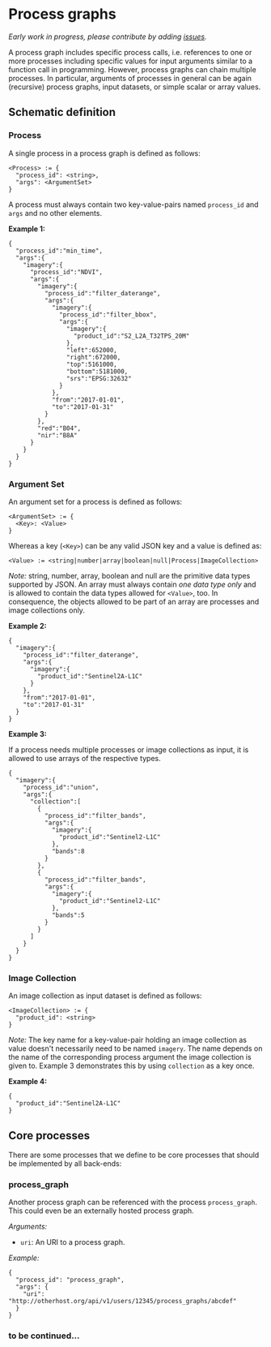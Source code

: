 # Process graphs

_Early work in progress, please contribute by adding [issues](https://github.com/Open-EO/openeo-api-poc/issues)._

A process graph includes specific process calls, i.e. references to one or more processes including specific values for input arguments similar to a function call in programming. However, process graphs can chain multiple processes. In particular, arguments of processes in general can be again (recursive) process graphs, input datasets, or simple scalar or array values.

## Schematic definition

### Process

A single process in a process graph is defined as follows:

```
<Process> := {
  "process_id": <string>,
  "args": <ArgumentSet>
}
```
A process must always contain two key-value-pairs named `process_id` and `args` and no other elements.

**Example 1:**

```
{
  "process_id":"min_time",
  "args":{
    "imagery":{
      "process_id":"NDVI",
      "args":{
        "imagery":{
          "process_id":"filter_daterange",
          "args":{
            "imagery":{
              "process_id":"filter_bbox",
              "args":{
                "imagery":{
                  "product_id":"S2_L2A_T32TPS_20M"
                },
                "left":652000,
                "right":672000,
                "top":5161000,
                "bottom":5181000,
                "srs":"EPSG:32632"
              }
            },
            "from":"2017-01-01",
            "to":"2017-01-31"
          }
        },
        "red":"B04",
        "nir":"B8A"
      }
    }
  }
}
```

### Argument Set

An argument set for a process is defined as follows:

```
<ArgumentSet> := {
  <Key>: <Value>
}
```

Whereas a key (`<Key>`) can be any valid JSON key and a value is defined as:
```
<Value> := <string|number|array|boolean|null|Process|ImageCollection>
```

*Note:* string, number, array, boolean and null are the primitive data types supported by JSON. An array must always contain *one data type only* and is allowed to contain the data types allowed for `<Value>`, too. In consequence, the objects allowed to be part of an array are processes and image collections only.

**Example 2:**
```
{
  "imagery":{
    "process_id":"filter_daterange",
    "args":{
      "imagery":{
        "product_id":"Sentinel2A-L1C"
      }
    },
    "from":"2017-01-01",
    "to":"2017-01-31"
  }
}
```
**Example 3:**

If a process needs multiple processes or image collections as input, it is allowed to use arrays of the respective types.

```
{
  "imagery":{
    "process_id":"union",
    "args":{
      "collection":[
        {
          "process_id":"filter_bands",
          "args":{
            "imagery":{
              "product_id":"Sentinel2-L1C"
            },
            "bands":8
          }
        },
        {
          "process_id":"filter_bands",
          "args":{
            "imagery":{
              "product_id":"Sentinel2-L1C"
            },
            "bands":5
          }
        }
      ]
    }
  }
}
```

### Image Collection

An image collection as input dataset is defined as follows:

```
<ImageCollection> := {
  "product_id": <string>
}
```
*Note:* The key name for a key-value-pair holding an image collection as value doesn't necessarily need to be named `imagery`. The name depends on the name of the corresponding process argument the image collection is given to. Example 3 demonstrates this by using `collection` as a key once.

**Example 4:**

```
{
  "product_id":"Sentinel2A-L1C"
}
```

## Core processes

There are some processes that we define to be core processes that should be implemented by all back-ends:

### process_graph

Another process graph can be referenced with the process `process_graph`. This could even be an externally hosted process graph.

*Arguments:*

* `uri`: An URI to a process graph.

_Example:_

```
{
  "process_id": "process_graph",
  "args": {
    "uri": "http://otherhost.org/api/v1/users/12345/process_graphs/abcdef"
  }
}
```
### to be continued...